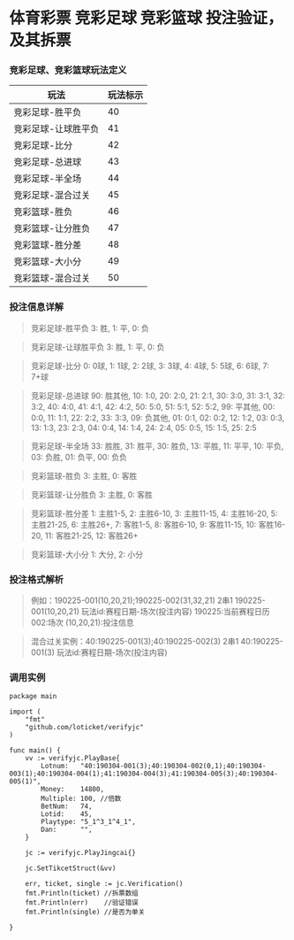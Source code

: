 # 体育彩票 竞彩足球 竞彩篮球 投注验证，及其拆票

### 竞彩足球、竞彩篮球玩法定义

|  玩法   | 玩法标示  |
|  ----  | ----  | 
| 竞彩足球-胜平负  | 40 | 
| 竞彩足球-让球胜平负  | 41 | 
| 竞彩足球-比分  | 42 | 
| 竞彩足球-总进球  | 43 | 
| 竞彩足球-半全场  | 44 | 
| 竞彩足球-混合过关  | 45 |   
| 竞彩篮球-胜负  | 46 |    
| 竞彩篮球-让分胜负  | 47 |   
| 竞彩篮球-胜分差  | 48 |    
| 竞彩篮球-大小分  | 49 |    
| 竞彩篮球-混合过关  | 50 | 

### 投注信息详解

>竞彩足球-胜平负  3: 胜, 1: 平, 0: 负

>竞彩足球-让球胜平负  3: 胜, 1: 平, 0: 负

>竞彩足球-比分 0: 0球, 1: 1球, 2: 2球, 3: 3球, 4: 4球, 5: 5球, 6: 6球, 7: 7+球

>竞彩足球-总进球 90: 胜其他, 10: 1:0, 20: 2:0, 21: 2:1, 30: 3:0, 31: 3:1, 32: 3:2, 40: 4:0, 41: 4:1, 42: 4:2, 50: 5:0, 51: 5:1, 52: 5:2, 99: 平其他, 00: 0:0, 11: 1:1, 22: 2:2, 33: 3:3, 09: 负其他, 01: 0:1, 02: 0:2, 12: 1:2, 03: 0:3, 13: 1:3, 23: 2:3, 04: 0:4, 14: 1:4, 24: 2:4, 05: 0:5, 15: 1:5, 25: 2:5

>竞彩足球-半全场  33: 胜胜, 31: 胜平, 30: 胜负, 13: 平胜, 11: 平平, 10: 平负, 03: 负胜, 01: 负平, 00: 负负


>竞彩篮球-胜负  3: 主胜, 0: 客胜

>竞彩篮球-让分胜负  3: 主胜, 0: 客胜



>竞彩篮球-胜分差  1: 主胜1-5, 2: 主胜6-10, 3: 主胜11-15, 4: 主胜16-20, 5: 主胜21-25, 6: 主胜26+, 7: 客胜1-5, 8: 客胜6-10, 9: 客胜11-15, 10: 客胜16-20, 11: 客胜21-25, 12: 客胜26+

>竞彩篮球-大小分  1: 大分, 2: 小分

###  投注格式解析

>例如：190225-001(10,20,21);190225-002(31,32,21)  2串1
190225-001(10,20,21) 玩法id:赛程日期-场次(投注内容)
190225:当前赛程日历
002:场次
(10,20,21):投注信息

>混合过关实例：40:190225-001(3);40:190225-002(3)  2串1
40:190225-001(3) 玩法id:赛程日期-场次(投注内容)

###  调用实例

```golang
package main

import (
	"fmt"
	"github.com/loticket/verifyjc"
)

func main() {
	vv := verifyjc.PlayBase{
		Lotnum:   "40:190304-001(3);40:190304-002(0,1);40:190304-003(1);40:190304-004(1);41:190304-004(3);41:190304-005(3);40:190304-005(1)",
		Money:    14800,
		Multiple: 100, //倍数
		BetNum:   74,
		Lotid:    45,
		Playtype: "5_1^3_1^4_1",
		Dan:      "",
	}

	jc := verifyjc.PlayJingcai{}

	jc.SetTikcetStruct(&vv)

	err, ticket, single := jc.Verification()
	fmt.Println(ticket) //拆票数组
	fmt.Println(err)    //验证错误
	fmt.Println(single) //是否为单关

}


```

